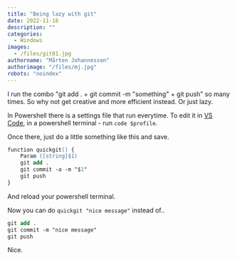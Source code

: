 ```yaml
---
title: "Being lazy with git"
date: 2022-11-16
description: ""
categories:
  - Windows
images:
  - /files/git01.jpg
authorname: "Mårten Johannesson"
authorimage: "/files/mj.jpg"
robots: "noindex"
---
```

I run the combo "git add . + git commit -m "something" + git push" so many times. So why not get creative and more efficient instead. Or just lazy.
<!--more-->

In Powershell there is a settings file that run everytime. To edit it in [VS Code](https://code.visualstudio.com/), in a powershell terminal - run `code $profile`.

Once there, just do a little something like this and save.

```ps
function quickgit() {
    Param ([string]$1)    
    git add .
    git commit -a -m "$1"
    git push
}
```
And reload your powershell terminal.

Now you can do `quickgit "nice message"` instead of..

```ps
git add .
git commit -m "nice message"
git push
```

Nice.